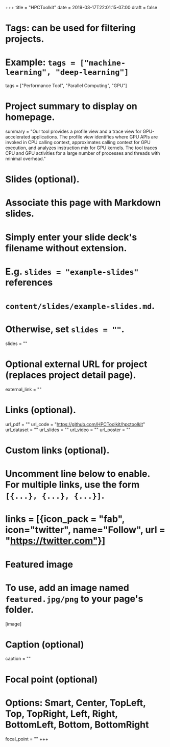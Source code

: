 +++
title = "HPCToolkit"
date = 2019-03-17T22:01:15-07:00
draft = false

# Tags: can be used for filtering projects.
# Example: `tags = ["machine-learning", "deep-learning"]`
tags = ["Performance Tool", "Parallel Computing", "GPU"]

# Project summary to display on homepage.
summary = "Our tool provides a profile view and a trace view for GPU-accelerated applications. The profile view identifies where GPU APIs are invoked in CPU calling context, approximates calling context for GPU execution, and analyzes instruction mix for GPU kernels. The tool traces CPU and GPU activities for a large number of processes and threads with minimal overhead."

# Slides (optional).
#   Associate this page with Markdown slides.
#   Simply enter your slide deck's filename without extension.
#   E.g. `slides = "example-slides"` references 
#   `content/slides/example-slides.md`.
#   Otherwise, set `slides = ""`.
slides = ""

# Optional external URL for project (replaces project detail page).
external_link = ""

# Links (optional).
url_pdf = ""
url_code = "https://github.com/HPCToolkit/hpctoolkit"
url_dataset = ""
url_slides = ""
url_video = ""
url_poster = ""

# Custom links (optional).
#   Uncomment line below to enable. For multiple links, use the form `[{...}, {...}, {...}]`.
# links = [{icon_pack = "fab", icon="twitter", name="Follow", url = "https://twitter.com"}]

# Featured image
# To use, add an image named `featured.jpg/png` to your page's folder. 
[image]
  # Caption (optional)
  caption = ""

  # Focal point (optional)
  # Options: Smart, Center, TopLeft, Top, TopRight, Left, Right, BottomLeft, Bottom, BottomRight
  focal_point = ""
+++
